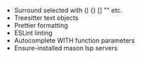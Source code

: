 -   Surround selected with () {} [] "" etc.
-   Treesitter text objects
-   Prettier formatting
-   ESLint linting
-   Autocomplete WITH function parameters
-   Ensure-installed mason lsp servers
